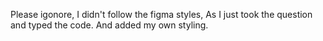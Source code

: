 Please igonore, I didn't follow the figma styles, As I just took the question and typed the code. And added my own styling.
